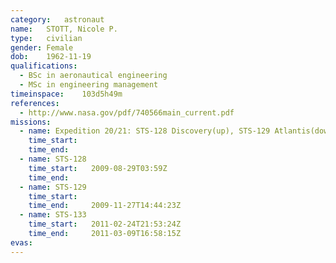 ```yaml
---
category:	astronaut
name:	STOTT, Nicole P.
type:	civilian
gender:	Female
dob:	1962-11-19
qualifications:
  - BSc in aeronautical engineering
  - MSc in engineering management
timeinspace:	103d5h49m
references:
  - http://www.nasa.gov/pdf/740566main_current.pdf
missions:
  - name: Expedition 20/21: STS-128 Discovery(up), STS-129 Atlantis(down)
    time_start:   
    time_end:     
  - name: STS-128
    time_start:   2009-08-29T03:59Z
    time_end:     
  - name: STS-129
    time_start:   
    time_end:     2009-11-27T14:44:23Z
  - name: STS-133
    time_start:   2011-02-24T21:53:24Z
    time_end:     2011-03-09T16:58:15Z
evas:
---
```

